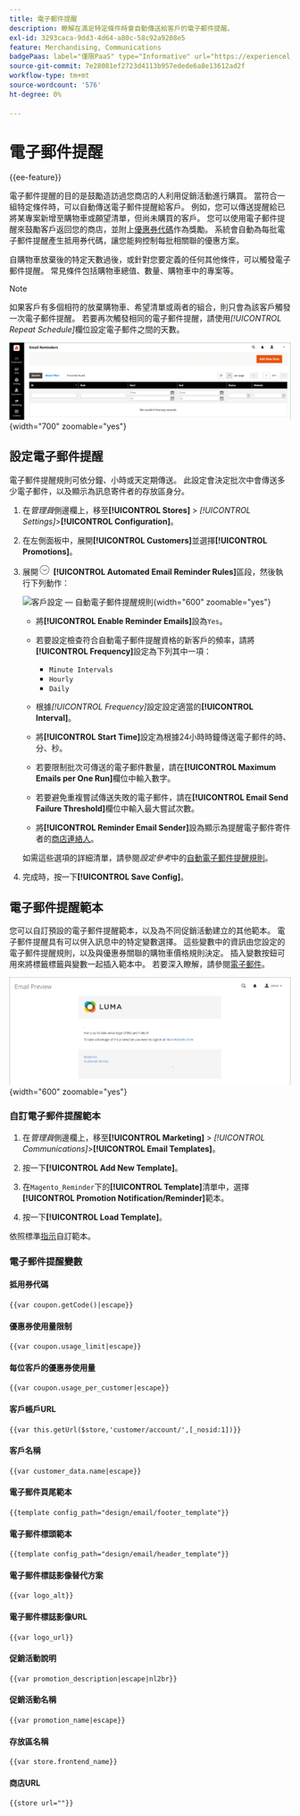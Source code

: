 ```yaml
---
title: 電子郵件提醒
description: 瞭解在滿足特定條件時會自動傳送給客戶的電子郵件提醒。
exl-id: 3293caca-9dd3-4d64-a80c-58c92a9208e5
feature: Merchandising, Communications
badgePaas: label="僅限PaaS" type="Informative" url="https://experienceleague.adobe.com/zh-hant/docs/commerce/user-guides/product-solutions" tooltip="僅適用於雲端專案(Adobe管理的PaaS基礎結構)和內部部署專案的Adobe Commerce 。"
source-git-commit: 7e28081ef2723d4113b957edede6a8e13612ad2f
workflow-type: tm+mt
source-wordcount: '576'
ht-degree: 0%

---
```


# 電子郵件提醒

{{ee-feature}}

電子郵件提醒的目的是鼓勵造訪過您商店的人利用促銷活動進行購買。 當符合一組特定條件時，可以自動傳送電子郵件提醒給客戶。 例如，您可以傳送提醒給已將某專案新增至購物車或願望清單，但尚未購買的客戶。 您可以使用電子郵件提醒來鼓勵客戶返回您的商店，並附上[優惠券代碼](price-rules-cart-coupon.md)作為獎勵。 系統會自動為每批電子郵件提醒產生抵用券代碼，讓您能夠控制每批相關聯的優惠方案。

自購物車放棄後的特定天數過後，或針對您要定義的任何其他條件，可以觸發電子郵件提醒。 常見條件包括購物車總值、數量、購物車中的專案等。

>[!NOTE]
>
>如果客戶有多個相符的放棄購物車、希望清單或兩者的組合，則只會為該客戶觸發一次電子郵件提醒。 若要再次觸發相同的電子郵件提醒，請使用&#x200B;_[!UICONTROL Repeat Schedule]_&#x200B;欄位設定電子郵件之間的天數。

![電子郵件提醒](./assets/email-reminders.png){width="700" zoomable="yes"}

## 設定電子郵件提醒

電子郵件提醒規則可依分鐘、小時或天定期傳送。 此設定會決定批次中會傳送多少電子郵件，以及顯示為訊息寄件者的存放區身分。

1. 在&#x200B;_管理員_&#x200B;側邊欄上，移至&#x200B;**[!UICONTROL Stores]** > _[!UICONTROL Settings]_>**[!UICONTROL Configuration]**。

1. 在左側面板中，展開&#x200B;**[!UICONTROL Customers]**&#x200B;並選擇&#x200B;**[!UICONTROL Promotions]**。

1. 展開![展開選取器](../assets/icon-display-expand.png) **[!UICONTROL Automated Email Reminder Rules]**&#x200B;區段，然後執行下列動作：

   ![客戶設定 — 自動電子郵件提醒規則](../configuration-reference/customers/assets/promotions-automated-email-reminder-rules.png){width="600" zoomable="yes"}

   - 將&#x200B;**[!UICONTROL Enable Reminder Emails]**&#x200B;設為`Yes`。

   - 若要設定檢查符合自動電子郵件提醒資格的新客戶的頻率，請將&#x200B;**[!UICONTROL Frequency]**&#x200B;設定為下列其中一項：

      - `Minute Intervals`
      - `Hourly`
      - `Daily`

   - 根據&#x200B;_[!UICONTROL Frequency]_&#x200B;設定設定適當的&#x200B;**[!UICONTROL Interval]**。

   - 將&#x200B;**[!UICONTROL Start Time]**&#x200B;設定為根據24小時時鐘傳送電子郵件的時、分、秒。

   - 若要限制批次可傳送的電子郵件數量，請在&#x200B;**[!UICONTROL Maximum Emails per One Run]**&#x200B;欄位中輸入數字。

   - 若要避免重複嘗試傳送失敗的電子郵件，請在&#x200B;**[!UICONTROL Email Send Failure Threshold]**&#x200B;欄位中輸入最大嘗試次數。

   - 將&#x200B;**[!UICONTROL Reminder Email Sender]**&#x200B;設為顯示為提醒電子郵件寄件者的[商店連絡人](../getting-started/store-details.md#store-email-addresses)。

   如需這些選項的詳細清單，請參閱&#x200B;_設定參考_&#x200B;中的[自動電子郵件提醒規則](../configuration-reference/customers/promotions.md#automated-email-reminder-rules)。

1. 完成時，按一下&#x200B;**[!UICONTROL Save Config]**。

## 電子郵件提醒範本

您可以自訂預設的電子郵件提醒範本，以及為不同促銷活動建立的其他範本。 電子郵件提醒具有可以併入訊息中的特定變數選擇。 這些變數中的資訊由您設定的電子郵件提醒規則，以及與優惠券關聯的購物車價格規則決定。 插入變數按鈕可用來將標籤標籤與變數一起插入範本中。 若要深入瞭解，請參閱[電子郵件](../systems/email-templates.md)。

![電子郵件提醒預覽](./assets/email-reminder-preview-promotion-template.png){width="600" zoomable="yes"}

### 自訂電子郵件提醒範本

1. 在&#x200B;_管理員_&#x200B;側邊欄上，移至&#x200B;**[!UICONTROL Marketing]** > _[!UICONTROL Communications]_>**[!UICONTROL Email Templates]**。

1. 按一下&#x200B;**[!UICONTROL Add New Template]**。

1. 在`Magento_Reminder`下的&#x200B;**[!UICONTROL Template]**&#x200B;清單中，選擇&#x200B;**[!UICONTROL Promotion Notification/Reminder]**&#x200B;範本。

1. 按一下&#x200B;**[!UICONTROL Load Template]**。

依照標準[指示](../systems/email-template-custom.md)自訂範本。

### 電子郵件提醒變數

#### 抵用券代碼

```
{{var coupon.getCode()|escape}}
```

#### 優惠券使用量限制

```
{{var coupon.usage_limit|escape}}
```

#### 每位客戶的優惠券使用量

```
{{var coupon.usage_per_customer|escape}}
```

#### 客戶帳戶URL

```
{{var this.getUrl($store,'customer/account/',[_nosid:1])}}
```

#### 客戶名稱

```
{{var customer_data.name|escape}}
```

#### 電子郵件頁尾範本

```
{{template config_path="design/email/footer_template"}}
```

#### 電子郵件標頭範本

```
{{template config_path="design/email/header_template"}}
```

#### 電子郵件標誌影像替代方案

```
{{var logo_alt}}
```

#### 電子郵件標誌影像URL

```
{{var logo_url}}
```

#### 促銷活動說明

```
{{var promotion_description|escape|nl2br}}
```

#### 促銷活動名稱

```
{{var promotion_name|escape}}
```

#### 存放區名稱

```
{{var store.frontend_name}}
```

#### 商店URL

```
{{store url=""}}
```
